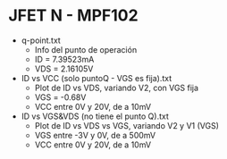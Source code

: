 # JFET N - MPF102

* q-point.txt
  * Info del punto de operación
  * ID = 7.39523mA
  * VDS = 2.16105V
* ID vs VCC (solo puntoQ - VGS es fija).txt
  * Plot de ID vs VDS, variando V2, con VGS fija
  * VGS = -0.68V
  * VCC entre 0V y 20V, de a 10mV
* ID vs VGS&VDS (no tiene el punto Q).txt
  * Plot de ID vs VDS vs VGS, variando V2 y V1 (VGS)
  * VGS entre -3V y 0V, de a 500mV
  * VCC entre 0V y 20V, de a 10mV